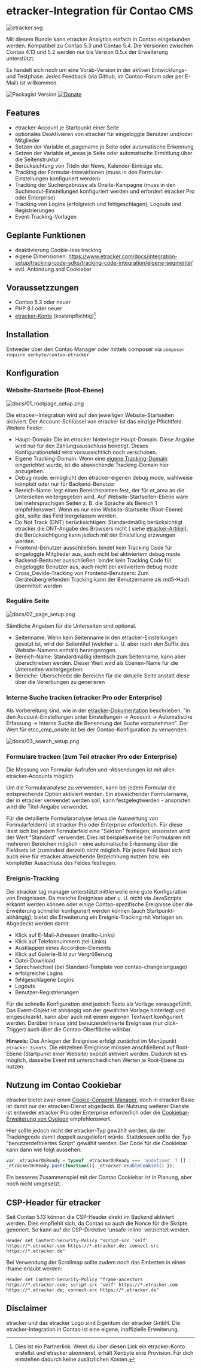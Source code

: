 # etracker-Integration für Contao CMS

![etracker.svg](etracker.svg)

Mit diesem Bundle kann etracker Analytics einfach in Contao eingebunden werden. Kompatibel zu Contao 5.3 und Contao 5.4.
Die Versionen zwischen Contao 4.13 und 5.2 werden nur bis Version 0.5.x der Erweiterung unterstützt.

Es handelt sich noch um eine Vorab-Version in der aktiven Entwicklungs- und Testphase. Jedes Feedback (via Github, im
Contao-Forum oder per E-Mail) ist willkommen.

![Packagist Version](https://img.shields.io/packagist/v/xenbyte/contao-etracker)
[![Donate](https://img.shields.io/badge/Donate-PayPal-blue.svg)](https://www.paypal.com/donate/?hosted_button_id=J425R728CYH9N)

## Features

* etracker-Account je Startpunkt einer Seite
* optionales Deaktivieren von etracker für eingeloggte Benutzer und/oder Mitglieder
* Setzen der Variable et_pagename je Seite oder automatische Erkennung
* Setzen der Variable et_areas je Seite oder automatische Ermittlung über die Seitenstruktur
* Berücksichtung von Titeln der News, Kalender-Einträge etc.
* Tracking der Formular-Interaktionen (muss in den Formular-Einstellungen konfiguriert werden)
* Tracking der Suchergebnisse als Onsite-Kampagne (muss in den Suchmodul-Einstellungen konfiguriert werden und erfordert
  etracker Pro oder Enterprise)
* Tracking von Logins (erfolgreich und fehlgeschlagen), Logouts und Registrierungen
* Event-Tracking-Vorlagen

## Geplante Funktionen

* deaktivierung Cookie-less tracking
* eigene Dimensionen: https://www.etracker.com/docs/integration-setup/tracking-code-sdks/tracking-code-integration/eigene-segmente/
* evtl. Anbindung and Cookiebar

## Voraussetzzungen

* Contao 5.3 oder neuer
* PHP 8.1 oder neuer
* [etracker-Konto](https://www.xenbyte.com/go-etracker) (kostenpflichtig)[^1]

## Installation

Entweder über den Contao Manager oder mittels composer via `composer require xenbyte/contao-etracker`

## Konfiguration

### Website-Startseite (Root-Ebene)

![docs/01_rootpage_setup.png](docs/01_rootpage_setup.png)

Die etracker-Integration wird auf den jeweiligen Website-Startseiten aktiviert. Der Account-Schlüssel von etracker ist
das einzige Pflichtfeld. Weitere Felder:

* Haupt-Domain: Die im etracker hinterlegte Haupt-Domain. Diese Angabe wird nur für den Zählungsausschluss benötigt.
  Dieses Konfigurationsfeld wird voraussichtlich noch verschoben.
* Eigene Tracking-Domain: Wenn
  eine [eigene Tracking-Domain](https://www.etracker.com/docs/integration-setup/tracking-code-sdks/eigene-tracking-domain-einrichten/)
  eingerichtet wurde, ist die abweichende Tracking-Domain hier anzugeben.
* Debug mode: ermöglicht den etracker-eigenen debug mode, wahlweise komplett oder nur für Backend-Benutzer
* Bereich-Name: legt einen Bereichsnamen fest, der für et_area an die Unterseiten weitergegeben wird. Auf
  Website-Startseiten-Ebene wäre bei mehrsprachigen Seiten z. B. die Sprache als Bereich 1 empfehlenswert. Wenn es nur
  eine Website-Startseite (Root-Ebene) gibt, sollte das Feld leergelassen werden.
* Do Not Track (DNT) berücksichtigen: Standardmäßig berücksichtigt etracker die DNT-Angabe des Browsers nicht (
  siehe [etracker-Artikel](https://www.etracker.com/tipp-der-woche-do-not-track/)), die Berücksichtigung kann jedoch mit
  der Einstellung erzwungen werden.
* Frontend-Benutzer ausschließen: bindet kein Tracking Code für eingeloggte Mitglieder aus, auch nicht bei aktiviertem
  debug mode
* Backend-Bentuzer ausschließen: bindet kein Tracking Code für eingeloggte Benutzer aus, auch nicht bei aktiviertem
  debug mode
* Cross_Devide-Tracking von Frontend-Benutzern: Zum Geräteübergreifenden Tracking kann der Benutzername als md5-Hash
  übermittelt werden

### Reguläre Seite

![docs/02_page_setup.png](docs/02_page_setup.png)

Sämtliche Angaben für die Unterseiten sind optional.

* Seitenname: Wenn kein Seitenname in den etracker-Einstellungen gesetzt ist, wird der Seitentitel (welcher u. U. aber
  noch den Suffix des Website-Namens enthält) herangezogen.
* Bereich-Name: Standardmäßig identisch zum Seitenname, kann aber überschrieben werden. Dieser Wert wird als Ebenen-Name
  für die Unterseiten weitergegeben.
* Bereiche: Überschreibt die Bereiche für die aktuelle Seite anstatt diese über die Vererbungen zu generieren

### Interne Suche tracken (etracker Pro oder Enterprise)

Als Vorbereitung sind, wie in
der [etracker-Dokumentation](https://www.etracker.com/docs/integration-setup/tracking-code-sdks/tracking-code-integration/onsite-kampagnen/)
beschrieben, "in den Account-Einstellungen unter Einstellungen → Account → Automatische Erfassung → Interne Suche die
Benennung der Suche vorzunehmen". Der Wert für etcc_cmp_onsite ist bei der Contao-Konfiguration zu verwenden.

![docs/03_search_setup.png](docs/03_search_setup.png)

### Formulare tracken (zum Teil etracker Pro oder Enterprise)
Die Messung von Formular-Aufrufen und -Absendungen ist mit allen etracker-Accounts möglich.

Um die Formularanalyse zu verwenden, kann bei jedem Formular die entsprechende Option aktiviert werden. Ein abweichender
Formularname, der in etracker verwendet werden soll, kann festgelegtwerden - ansonsten wird die Titel-Angabe verwendet.

Für die detailierte Formularanalyse (etwa die Auswertung von Formularfeldern) ist etracker Pro oder Enterprise
erforderlich. Für diese lässt sich bei jedem Formularfeld eine "Sektion" festlegen, ansonsten wird der Wert "Standard" 
verwendet. Dies ist beispielsweise bei Formularen mit mehreren Bereichen möglich - eine automatische Erkennung über die 
Fieldsets ist (zumindest derzeit) nicht möglich. Für jedes Feld lässt sich auch eine für etracker abweichende Bezeichnung 
nutzen bzw. ein kompletter Ausschluss des Feldes festlegen.

### Ereignis-Tracking

Der etracker tag manager unterstützt mittlerweile eine gute Konfiguration von Ereignissen. Da manche Ereignisse aber 
u. U. nicht via JavaScripts erkannt werden können oder einige Contao-spezifische Ereignisse über die Erweiterung
schneller konfiguriert werden können (auch Startpunkt-abhängig), bietet die Erweiterung ein Ereignis-Tracking mit
Vorlagen an. Abgedeckt werden damit:

* Klick auf E-Mail-Adressen (mailto-Links)
* Klick auf Telefonnummern (tel-Links)
* Ausklappen eines Accordion-Elements
* Klick auf Galerie-Bild zur Vergrößerung
* Datei-Download
* Sprachwechsel (bei Standard-Template von contao-changelanguage)
* erfolgreiche Logins
* fehlgeschlagene Logins
* Logouts
* Benutzer-Registrierungen

Für die schnelle Konfiguration sind jedoch Texte als Vorlage vorausgefühllt. Das Event-Objekt ist abhängig von der
gewählten Vorlage hinterlegt und eingeschränkt, kann aber auch mit einem eigenen Textwert konfiguriert werden.
Darüber hinaus sind benutzerdefinierte Ereignisse (nur click-Trigger) auch über die Contao-Oberfläche wähbar.

**Hinweis:** Das Anlegen der Ereignisse erfolgt zunächst im Menüpunkt `etracker Events`. Die einzelnen Ereignisse müssen
anschließend auf Root-Ebene (Startpunkt einer Website) explizit aktiviert werden. Dadurch ist es möglich, dasselbe Event
mit unterschiedlichen Werten je Root-Ebene zu nutzen.

## Nutzung im Contao Cookiebar
etracker bietet zwar einen [Cookie-Consent-Manager](https://www.etracker.com/consent-manager/), doch in etracker Basic
ist damit nur der etracker-Dienst abgedeckt. Bei Nutzung weiterer Dienste ist entweder etracker Pro oder Enterprise
erforderlich oder die [Cookiebar-Erweiterung von Oveleon](https://github.com/oveleon/contao-cookiebar) empfehlenswert.

Hier sollte jedoch nicht der etracker-Typ gewählt werden, da der Trackingcode damit doppelt ausgeliefert würde. 
Stattdessen sollte der Typ "benutzerdefiniertes Script" gewählt werden. Der Code für die Cookiebar kann dann wie 
folgt aussehen:

```js
var _etrackerOnReady = typeof _etrackerOnReady === 'undefined' ? [] : _etrackerOnReady;
_etrackerOnReady.push(function(){ _etracker.enableCookies() });
```

Ein besseres Zusammenspiel mit der Contao Cookiebar ist in Planung, aber noch nicht umgesetzt.

## CSP-Header für etracker

Seit Contao 5.13 können die CSP-Header direkt im Backend aktiviert werden. Dies empfiehlt sich, da Contao so auch 
die Nonce für die Skripte generiert. So kann auf die CSP-Direktive 'unsafe-inline' verzichtet werden.

```
Header set Content-Security-Policy "script-src 'self' https://*.etracker.com https://*.etracker.de; connect-src https://*.etracker.de"
```

Bei Verwendung der Scrollmap sollte zudem noch das Einbetten in einen iframe erlaubt werden:

```
Header set Content-Security-Policy "frame-ancestors https://*.etracker.com; script-src 'self' https://*.etracker.com https://*.etracker.de; connect-src https://*.etracker.de"
```

## Disclaimer
etracker und das etracker Logo sind Eigentum der etracker GmbH. Die etracker-Integration in Contao ist eine eigene,
inoffizielle Erweiterung.

[^1]: Dies ist ein Partnerlink. Wenn du über diesen Link ein etracker-Konto erstellst und etracker abonnierst, erhält
Xenbyte eine Provision. Für dich entstehen dadurch keine zusätzlichen Kosten.
